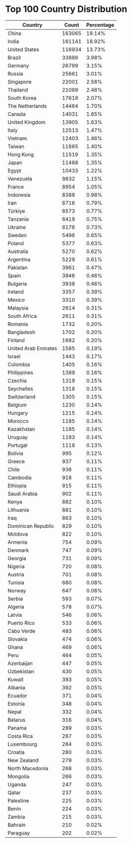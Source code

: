 # Top 100 Country Distribution
| Country | Count | Percentage |
|----|----|----|
| China | 163065 | 19.14% |
| India | 161141 | 18.92% |
| United States | 116934 | 13.73% |
| Brazil | 33886 | 3.98% |
| Germany | 26799 | 3.15% |
| Russia | 25661 | 3.01% |
| Singapore | 22001 | 2.58% |
| Thailand | 21089 | 2.48% |
| South Korea | 17619 | 2.07% |
| The Netherlands | 14464 | 1.70% |
| Canada | 14031 | 1.65% |
| United Kingdom | 13905 | 1.63% |
| Italy | 12513 | 1.47% |
| Vietnam | 12403 | 1.46% |
| Taiwan | 11885 | 1.40% |
| Hong Kong | 11519 | 1.35% |
| Japan | 11488 | 1.35% |
| Egypt | 10433 | 1.22% |
| Venezuela | 9832 | 1.15% |
| France | 8954 | 1.05% |
| Indonesia | 8388 | 0.98% |
| Iran | 6716 | 0.79% |
| Türkiye | 6573 | 0.77% |
| Tanzania | 6419 | 0.75% |
| Ukraine | 6176 | 0.73% |
| Sweden | 5496 | 0.65% |
| Poland | 5377 | 0.63% |
| Australia | 5270 | 0.62% |
| Argentina | 5229 | 0.61% |
| Pakistan | 3961 | 0.47% |
| Spain | 3946 | 0.46% |
| Bulgaria | 3938 | 0.46% |
| Ireland | 3357 | 0.39% |
| Mexico | 3310 | 0.39% |
| Malaysia | 2614 | 0.31% |
| South Africa | 2611 | 0.31% |
| Romania | 1732 | 0.20% |
| Bangladesh | 1702 | 0.20% |
| Finland | 1682 | 0.20% |
| United Arab Emirates | 1585 | 0.19% |
| Israel | 1443 | 0.17% |
| Colombia | 1405 | 0.16% |
| Philippines | 1389 | 0.16% |
| Czechia | 1319 | 0.15% |
| Seychelles | 1318 | 0.15% |
| Switzerland | 1305 | 0.15% |
| Belgium | 1230 | 0.14% |
| Hungary | 1215 | 0.14% |
| Morocco | 1185 | 0.14% |
| Kazakhstan | 1185 | 0.14% |
| Uruguay | 1183 | 0.14% |
| Portugal | 1118 | 0.13% |
| Bolivia | 995 | 0.12% |
| Greece | 937 | 0.11% |
| Chile | 936 | 0.11% |
| Cambodia | 918 | 0.11% |
| Ethiopia | 915 | 0.11% |
| Saudi Arabia | 902 | 0.11% |
| Kenya | 882 | 0.10% |
| Lithuania | 881 | 0.10% |
| Iraq | 863 | 0.10% |
| Dominican Republic | 829 | 0.10% |
| Moldova | 822 | 0.10% |
| Armenia | 754 | 0.09% |
| Denmark | 747 | 0.09% |
| Georgia | 731 | 0.09% |
| Nigeria | 720 | 0.08% |
| Austria | 701 | 0.08% |
| Tunisia | 680 | 0.08% |
| Norway | 647 | 0.08% |
| Serbia | 593 | 0.07% |
| Algeria | 578 | 0.07% |
| Latvia | 546 | 0.06% |
| Puerto Rico | 533 | 0.06% |
| Cabo Verde | 493 | 0.06% |
| Slovakia | 474 | 0.06% |
| Ghana | 469 | 0.06% |
| Peru | 464 | 0.05% |
| Azerbaijan | 447 | 0.05% |
| Uzbekistan | 430 | 0.05% |
| Kuwait | 393 | 0.05% |
| Albania | 392 | 0.05% |
| Ecuador | 371 | 0.04% |
| Estonia | 348 | 0.04% |
| Nepal | 332 | 0.04% |
| Belarus | 316 | 0.04% |
| Panama | 289 | 0.03% |
| Costa Rica | 287 | 0.03% |
| Luxembourg | 284 | 0.03% |
| Croatia | 280 | 0.03% |
| New Zealand | 279 | 0.03% |
| North Macedonia | 268 | 0.03% |
| Mongolia | 266 | 0.03% |
| Uganda | 247 | 0.03% |
| Qatar | 237 | 0.03% |
| Palestine | 225 | 0.03% |
| Benin | 224 | 0.03% |
| Zambia | 215 | 0.03% |
| Bahrain | 210 | 0.02% |
| Paraguay | 202 | 0.02% |
